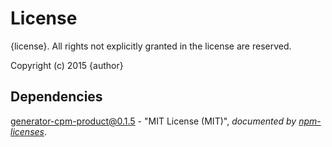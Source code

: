 # License

{license}. All rights not explicitly granted in the license are reserved.

Copyright (c) 2015 {author}

## Dependencies
[generator-cpm-product@0.1.5](&quot;https://github.com/Cellarise/generator-cpm-product&quot;) - &quot;MIT License (MIT)&quot;, 
*documented by [npm-licenses](http://github.com/AceMetrix/npm-license.git)*.
